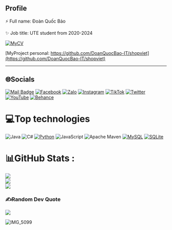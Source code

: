 
## **Profile**


⚡ Full name: Đoàn Quốc Bảo 

✨ Job title: UTE student from 2020-2024

[![MyCV](https://img.shields.io/badge/MyCV-%231877F2.svg?logo=MyCV&logoColor=white)](https://drive.google.com/file/d/1G-5bn7WeR3JA5ykrZvEn9K9-aCuvBSsL/view) 

[MyProject personal: https://github.com/DoanQuocBao-IT/shopviet](https://github.com/DoanQuocBao-IT/shopviet) 


---

## 🌐Socials
[![Mail Badge](https://img.shields.io/badge/-Gmail-c0392b?style=flat&labelColor=c0392b&logo=gmail&logoColor=white)](mailto:doanquocbao4117@gmail.com)
[![Facebook](https://img.shields.io/badge/Facebook-%231877F2.svg?logo=Facebook&logoColor=white)](https://facebook.com/https://www.facebook.com/bao.doanquoc.161/) 
[![Zalo](https://img.shields.io/badge/Zalo-1769ff?logo=zalo&logoColor=white)](0358513566) 
[![Instagram](https://img.shields.io/badge/Instagram-%23E4405F.svg?logo=Instagram&logoColor=white)](https://instagram.com/https://www.instagram.com/bao.doanquoc.161/) 
[![TikTok](https://img.shields.io/badge/TikTok-%23000000.svg?logo=TikTok&logoColor=white)](https://tiktok.com/@https://www.tiktok.com/@baodoanquoc?is_from_webapp=1&sender_device=pc) 
[![Twitter](https://img.shields.io/badge/Twitter-%231DA1F2.svg?logo=Twitter&logoColor=white)](https://twitter.com/https://twitter.com/DoanBaoQuoc4117) 
[![YouTube](https://img.shields.io/badge/YouTube-%23FF0000.svg?logo=YouTube&logoColor=white)](https://youtube.com/c/https://www.youtube.com/@baooanquoc6062) 
[![Behance](https://img.shields.io/badge/Behance-1769ff?logo=behance&logoColor=white)](https://behance.net/https://www.behance.net/baodoanquoc) 

# 💻Top technologies

![Java](https://img.shields.io/badge/java-%23ED8B00.svg?style=for-the-badge&logo=java&logoColor=white) 
![C#](https://img.shields.io/badge/c%23-%23239120.svg?style=for-the-badge&logo=c-sharp&logoColor=white) 
[![Python](https://img.shields.io/badge/-Python-3776AB?style=for-the-badge&labelColor=black&logo=python&logoColor=white)](#)
![JavaScript](https://img.shields.io/badge/javascript-%23323330.svg?style=for-the-badge&logo=javascript&logoColor=%23F7DF1E) 
![Apache Maven](https://img.shields.io/badge/Apache%20Maven-C71A36?style=for-the-badge&logo=Apache%20Maven&logoColor=white) 
[![MySQL](https://img.shields.io/badge/mysql-%2300f.svg?style=for-the-badge&logo=mysql&logoColor=white)](#)
[![SQLite](https://img.shields.io/badge/sqlite-%2307405e.svg?style=for-the-badge&logo=sqlite&logoColor=white)](#)

# 📊GitHub Stats :
![](https://github-readme-stats.vercel.app/api?username=DoanQuocBao-IT&theme=radical&hide_border=false&include_all_commits=false&count_private=false)<br/>
![](https://github-readme-streak-stats.herokuapp.com/?user=DoanQuocBao-IT&theme=radical&hide_border=false)<br/>
![](https://github-readme-stats.vercel.app/api/top-langs/?username=DoanQuocBao-IT&theme=radical&hide_border=false&include_all_commits=false&count_private=false&layout=compact)

### ✍️Random Dev Quote
![](https://quotes-github-readme.vercel.app/api?type=horizontal&theme=dark)

![IMG_5099](https://github.com/user-attachments/assets/eff8dafa-acff-46df-adae-2730074db9ec)


